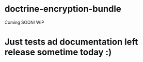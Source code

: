 # doctrine-encryption-bundle


Coming SOON! WIP

# Just tests ad documentation left release sometime today :)